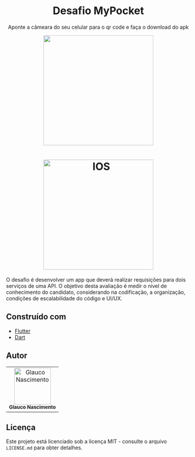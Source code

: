 <h1 align="center">
  Desafio MyPocket
</h1>

<p align="center">
  <span>Aponte a câmeara do seu celular para o qr code e faça o download do apk</span>
</p>

<p align="center">
  <img src="https://user-images.githubusercontent.com/40500767/109447513-9e679f80-7a22-11eb-90df-7422263b5fa5.png" width="300px;"/>
</p>


<h1 align="center">
  <img src="https://user-images.githubusercontent.com/40500767/109446863-3a90a700-7a21-11eb-93f0-38dcccc5f2f9.gif" width="300px;" alt="IOS"/>
</h1>





O desafio é desenvolver um app que deverá realizar requisições para dois serviços de uma API. O objetivo desta avaliação é medir o nível de conhecimento do candidato, considerando na codificação, a organização, condições de escalabilidade do código e UI/UX.
 
 

## Construído com

- [Flutter](https://flutter.dev/)
- [Dart](https://dart.dev/)




## Autor

<table>
  <tr>
    <td align="center">
      <a href="http://github.com/glaucohd/">
        <img src="https://avatars0.githubusercontent.com/u/40500767?v=4" width="100px;" alt="Glauco Nascimento"/>
        <br />
        <sub>
          <b>Glauco Nascimento</b>
        </sub>
       </a>
       <br />
    </td>
  </tr>
</table>

## Licença

Este projeto está licenciado sob a licença MIT - consulte o arquivo `LICENSE.md` para obter detalhes.
